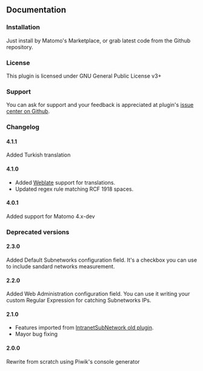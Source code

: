 ## Documentation

### Installation

Just install by Matomo's Marketplace, or grab latest code from the Github repository.

### License

This plugin is licensed under GNU General Public License v3+

### Support

You can ask for support and your feedback is appreciated at plugin's [issue center on Github](https://github.com/RegioneER/RerIntranetSubnetwork/issues).

### Changelog

#### 4.1.1

Added Turkish translation

#### 4.1.0

- Added [Weblate](https://hosted.weblate.org/projects/matomo/communityplugin-rerintranetsubnetwork/) support for translations.
- Updated regex rule matching RCF 1918 spaces.

#### 4.0.1

Added support for Matomo 4.x-dev

### Deprecated versions

#### 2.3.0

Added Default Subnetworks configuration field. It's a checkbox you can use to include sandard networks measurement.

#### 2.2.0

Added Web Administration configuration field. You can use it writing your custom Regular Expression for catching Subnetworks IPs.

#### 2.1.0

- Features imported from [IntranetSubNetwork old plugin](https://github.com/RegioneER/IntranetSubnetwork).
- Mayor bug fixing

#### 2.0.0

Rewrite from scratch using Piwik's console generator